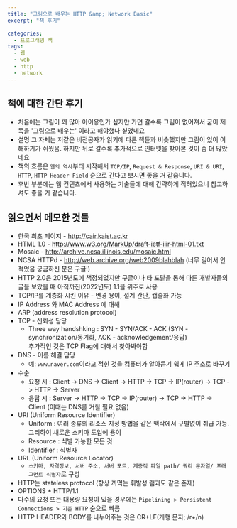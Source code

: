 ```yaml
---
title: "그림으로 배우는 HTTP &amp; Network Basic"
excerpt: "책 후기"

categories:
  - 프로그래밍 책
tags:
  - 웹
  - web
  - http
  - network
---
```


## 책에 대한 간단 후기
- 처음에는 그림이 꽤 많아 아이용인가 싶지만 가면 갈수록 그림이 없어져서 굳이 제목을 '그림으로 배우는' 이라고 해야했나 싶었네요
- 설명 그 자체는 저같은 비전공자가 읽기에 다른 책들과 비슷했지만 그림이 있어 이해하기가 쉬웠음. 하지만 뒤로 갈수록 추가적으로 인터넷을 찾아본 것이 좀 더 많았네요
- 책의 흐름은 `웹의 역사`부터 시작해서 `TCP/IP`, `Request & Response`, `URI & URI`, `HTTP`, `HTTP Header Field` 순으로 간다고 보시면 좋을 거 같습니다.
- 후반 부분에는 웹 컨텐츠에서 사용하는 기술들에 대해 간략하게 적혀있으니 참고하셔도 좋을 거 같습니다.

## 읽으면서 메모한 것들

- 한국 최초 페이지 - http://cair.kaist.ac.kr
- HTML 1.0 - http://www.w3.org/MarkUp/draft-ietf-iiir-html-01.txt
- Mosaic - http://archive.ncsa.illinois.edu/mosaic.html
- NCSA HTTPd - http://web.archive.org/web2009blahblah (너무 길어서 안적었음 궁금하신 분은 구글!)
- HTTP 2.0은 2015년도에 책정되었지만 구글이나 타 포탈을 통해 다른 개발자들의 글을 보았을 때 아직까진(2022년도) 1.1을 위주로 사용
- TCP/IP를 계층화 시킨 이유 - 변경 용이, 설계 간단, 캡슐화 가능
- IP Address 와 MAC Address 에 대해
- ARP (address resolution protocol)
- TCP - 신뢰성 담당
  - Three way handshking : SYN - SYN/ACK - ACK (SYN - synchronization/동기화, ACK - acknowledgement/응답)  
    추가적인 것은 TCP Flag에 대해서 찾아봐야함
- DNS - 이름 해결 담당
  - 예: `www.naver.com`이라고 적힌 것을 컴퓨터가 알아듣기 쉽게 IP 주소로 바꾸기
- 수순
  - 요청 시 : Client -> DNS -> Client -> HTTP -> TCP -> IP(router) -> TCP -> HTTP -> Server
  - 응답 시 : Server -> HTTP -> TCP -> IP(router) -> TCP -> HTTP -> Client (이때는 DNS를 거칠 필요 없음)
- URI (Uniform Resource Identifier)
  - Uniform : 여러 종류의 리소스 지정 방법을 같은 맥락에서 구별없이 취급 가능. 그리하여 새로운 스키마 도입에 용이
  - Resource : 식별 가능한 모든 것
  - Identifier : 식별자
- URL (Uniform Resource Locator)
  - `스키마, 자격정보, 서버 주소, 서버 포트, 계층적 파일 path/ 쿼리 문자열/ 프래그먼트 식별자`로 구성
- HTTP는 stateless protocol (항상 까먹는 휘발성 램과도 같은 존재)
- OPTIONS * HTTP/1.1
- 다수의 요청 또는 대용량 요청이 있을 경우에는 `Pipelining > Persistent Connections > 기존 HTTP` 순으로 빠름
- HTTP HEADER와 BODY를 나누어주는 것은 CR+LF(개행 문자; /r+/n)